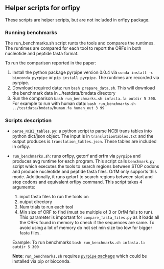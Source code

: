 ## Helper scripts for orfipy
These scripts are helper scripts, but are not included in orfipy package.


### Running benchmarks
The run_benchmarks.sh script runts the tools and compares the runtimes. 
The runtimes are compared for each tool to report the ORFs in both nucleotide and peptide fasta format.

To run the comparison reported in the paper:

1. Install the python package pyrpipe version 0.0.4 via `conda install -c bioconda pyrpipe` or `pip install pyrpipe`. The runtimes are recorded via pyrpipe.
2. Download required data: run `bash prepare_data.sh`. This will download the benchmark data in ../testdata/bmdata directory
3. Run the comparison `bash run_benchmarks.sh infasta.fa outdir 5 300`. For example to run with human data: `bash run_benchmarks.sh ../testdata/bmdata/human.fa human_out 3 99`




### Scripts description

* `parse_NCBI_tables.py`: a python script to parse NCBI trans tables into python dict/json object. The input is in `translationtables.txt` and the output produces is `translation_tables.json`. These tables are included in orfipy.
* `run_benchmarks.sh`: runs orfipy, getorf and orfm via `pyrpipe` and produces avg runtime for each program. This script calls `benchmark.py` script which executes the tools to search regions between STOP codons and produce nucleotide and peptide fasta files. OrfM only supports this mode. Additionally, it runs getorf to search regions between start and stop codons and equivalent orfipy command. This script takes 4 arguments: 
    1. input fasta files to run the tools on
    2. output directory
    3. Num trials to run each tool
    4. Min size of ORF to find (must be multiple of 3 or OrfM fails to run). This parameter is important for `compare_fasta_files.py` as it loads all the ORFs found in memory to check if the sequences are same. To avoid using a lot of memory do not set min size too low for bigger fasta files.

    Example: To run benchmarks `bash run_benchmarks.sh infasta.fa outdir 5 300`

    **Note**: `run_benchmarks.sh` requires [`pyrpipe` package](https://github.com/urmi-21/pyrpipe/) which could be installed via pip or bioconda.
